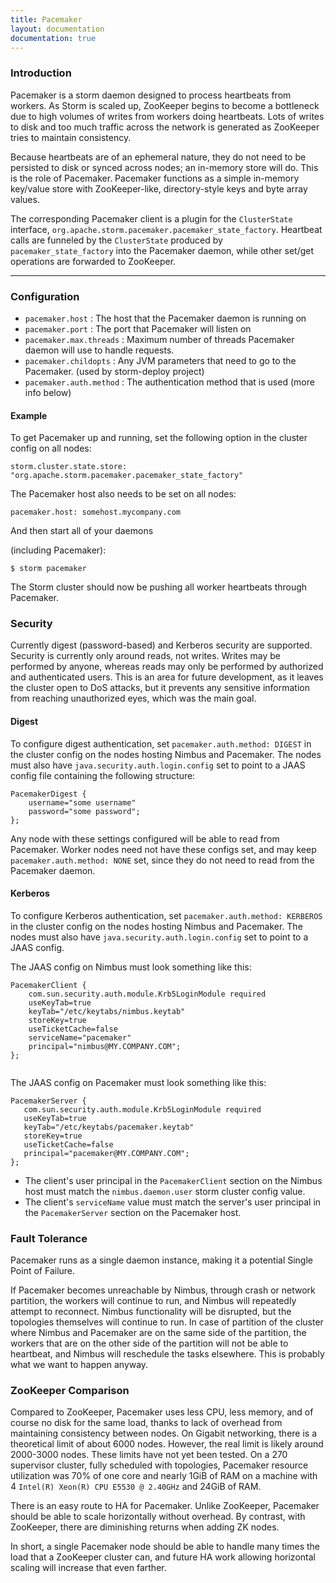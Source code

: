 ```yaml
---
title: Pacemaker
layout: documentation
documentation: true
---
```



### Introduction
Pacemaker is a storm daemon designed to process heartbeats from workers. As Storm is scaled up, ZooKeeper begins to become a bottleneck due to high volumes of writes from workers doing heartbeats. Lots of writes to disk and too much traffic across the network is generated as ZooKeeper tries to maintain consistency.

Because heartbeats are of an ephemeral nature, they do not need to be persisted to disk or synced across nodes; an in-memory store will do. This is the role of Pacemaker. Pacemaker functions as a simple in-memory key/value store with ZooKeeper-like, directory-style keys and byte array values.

The corresponding Pacemaker client is a plugin for the `ClusterState` interface, `org.apache.storm.pacemaker.pacemaker_state_factory`. Heartbeat calls are funneled by the `ClusterState` produced by `pacemaker_state_factory` into the Pacemaker daemon, while other set/get operations are forwarded to ZooKeeper.

------

### Configuration

 - `pacemaker.host` : The host that the Pacemaker daemon is running on
 - `pacemaker.port` : The port that Pacemaker will listen on
 - `pacemaker.max.threads` : Maximum number of threads Pacemaker daemon will use to handle requests.
 - `pacemaker.childopts` : Any JVM parameters that need to go to the Pacemaker. (used by storm-deploy project)
 - `pacemaker.auth.method` : The authentication method that is used (more info below)

#### Example

To get Pacemaker up and running, set the following option in the cluster config on all nodes:
```
storm.cluster.state.store: "org.apache.storm.pacemaker.pacemaker_state_factory"
```

The Pacemaker host also needs to be set on all nodes:
```
pacemaker.host: somehost.mycompany.com
```

And then start all of your daemons

(including Pacemaker):
```
$ storm pacemaker
```

The Storm cluster should now be pushing all worker heartbeats through Pacemaker.

### Security

Currently digest (password-based) and Kerberos security are supported. Security is currently only around reads, not writes. Writes may be performed by anyone, whereas reads may only be performed by authorized and authenticated users. This is an area for future development, as it leaves the cluster open to DoS attacks, but it prevents any sensitive information from reaching unauthorized eyes, which was the main goal.

#### Digest
To configure digest authentication, set `pacemaker.auth.method: DIGEST` in the cluster config on the nodes hosting Nimbus and Pacemaker.
The nodes must also have `java.security.auth.login.config` set to point to a JAAS config file containing the following structure:
```
PacemakerDigest {
    username="some username"
    password="some password";
};
```

Any node with these settings configured will be able to read from Pacemaker.
Worker nodes need not have these configs set, and may keep `pacemaker.auth.method: NONE` set, since they do not need to read from the Pacemaker daemon.

#### Kerberos
To configure Kerberos authentication, set `pacemaker.auth.method: KERBEROS` in the cluster config on the nodes hosting Nimbus and Pacemaker.
The nodes must also have `java.security.auth.login.config` set to point to a JAAS config.

The JAAS config on Nimbus must look something like this:
```
PacemakerClient {
    com.sun.security.auth.module.Krb5LoginModule required
    useKeyTab=true
    keyTab="/etc/keytabs/nimbus.keytab"
    storeKey=true
    useTicketCache=false
    serviceName="pacemaker"
    principal="nimbus@MY.COMPANY.COM";
};
                         
```

The JAAS config on Pacemaker must look something like this:
```
PacemakerServer {
   com.sun.security.auth.module.Krb5LoginModule required
   useKeyTab=true
   keyTab="/etc/keytabs/pacemaker.keytab"
   storeKey=true
   useTicketCache=false
   principal="pacemaker@MY.COMPANY.COM";
};
```

 - The client's user principal in the `PacemakerClient` section on the Nimbus host must match the `nimbus.daemon.user` storm cluster config value.
 - The client's `serviceName` value must match the server's user principal in the `PacemakerServer` section on the Pacemaker host.


### Fault Tolerance

Pacemaker runs as a single daemon instance, making it a potential Single Point of Failure.

If Pacemaker becomes unreachable by Nimbus, through crash or network partition, the workers will continue to run, and Nimbus will repeatedly attempt to reconnect. Nimbus functionality will be disrupted, but the topologies themselves will continue to run.
In case of partition of the cluster where Nimbus and Pacemaker are on the same side of the partition, the workers that are on the other side of the partition will not be able to heartbeat, and Nimbus will reschedule the tasks elsewhere. This is probably what we want to happen anyway.


### ZooKeeper Comparison
Compared to ZooKeeper, Pacemaker uses less CPU, less memory, and of course no disk for the same load, thanks to lack of overhead from maintaining consistency between nodes.
On Gigabit networking, there is a theoretical limit of about 6000 nodes. However, the real limit is likely around 2000-3000 nodes. These limits have not yet been tested.
On a 270 supervisor cluster, fully scheduled with topologies, Pacemaker resource utilization was 70% of one core and nearly 1GiB of RAM on a machine with 4 `Intel(R) Xeon(R) CPU E5530 @ 2.40GHz` and 24GiB of RAM.


There is an easy route to HA for Pacemaker. Unlike ZooKeeper, Pacemaker should be able to scale horizontally without overhead. By contrast, with ZooKeeper, there are diminishing returns when adding ZK nodes.

In short, a single Pacemaker node should be able to handle many times the load that a ZooKeeper cluster can, and future HA work allowing horizontal scaling will increase that even farther.
